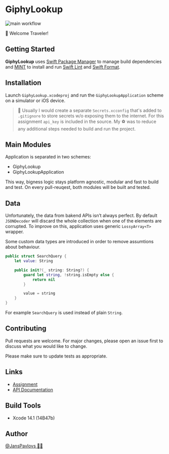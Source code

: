 # GiphyLookup

![main workflow](https://github.com/nspavlo/Chili/actions/workflows/main.yml/badge.svg)

🧙 Welcome Traveler!

## Getting Started
**GiphyLookup** uses [Swift Package Manager](https://www.swift.org/package-manager/) to manage build dependencies and [MINT](https://github.com/yonaskolb/Mint) to install and run [Swift Lint](https://github.com/realm/SwiftLint) and [Swift Format](https://github.com/nicklockwood/SwiftFormat).

## Installation
Launch `GiphyLookup.xcodeproj` and run the `GiphyLookupApplication` scheme on a simulator or iOS device.

> 🚨 Usually I would create a separate `Secrets.xcconfig` that's added to `.gitignore` to store secrets w/o exposing them to the internet. For this assignment `api_key` is included in the source. My ⚽ was to reduce any additional steps needed to build and run the project.

## Main Modules
Application is separated in two schemes:
-  GiphyLookup
-  GiphyLookupApplication 

This way, bigness logic stays platform agnostic, modular and fast to build and test. On every pull-reuqest, both modules will be built and tested.

## Data

Unfortunately, the data from bakend APIs isn’t always perfect. By default `JSONDecoder` will discard the whole collection when one of the elements are corrupted. To improve on this, application uses generic `LossyArray<T>` wrapper.

Some custom data types are introduced in order to remove assumtions about behaviour.
```swift
public struct SearchQuery {
    let value: String

    public init?(_ string: String?) {
        guard let string, !string.isEmpty else {
            return nil
        }

        value = string
    }
}
```
For example `SearchQuery` is used instead of plain `String`.

## Contributing

Pull requests are welcome. For major changes, please open an issue first
to discuss what you would like to change.

Please make sure to update tests as appropriate.

## Links

- [Assignment](https://github.com/ChiliLabs/test-tasks/blob/master/ios_developer.md)
- [API Documentation](https://developers.giphy.com/docs/api/endpoint/)

## Build Tools
- Xcode 14.1 (14B47b)

## Author

[@JansPavlovs 👨‍💻](https://twitter.com/JansPavlovs)
